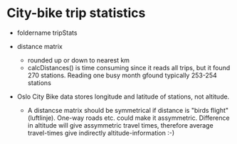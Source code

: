 # City-bike trip statistics

* foldername tripStats

* distance matrix
  * rounded up or down to nearest km
  * calcDistances() is time consuming since it reads all trips, but it found 270 stations. Reading one busy month gfound typically 253-254 stations

* Oslo City Bike data stores longitude and latitude of stations, not altitude.
  * A distancse matrix should be symmetrical if distance is "birds flight" (luftlinje). One-way roads etc. could make it assymmetric. Difference in altitude will give assymmetric travel times, therefore average travel-times give indirectly altitude-information :-)

